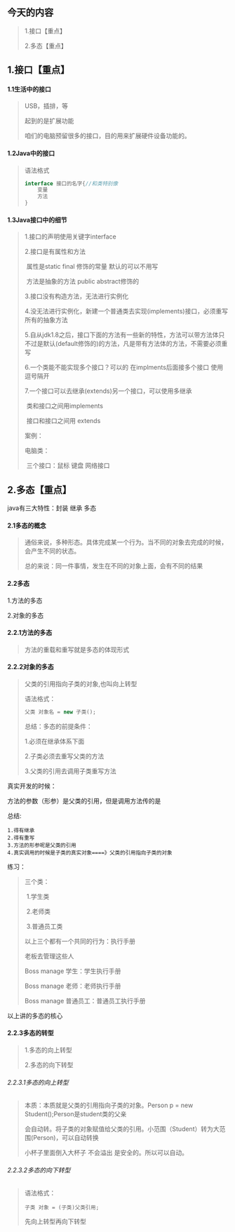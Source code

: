 ## 今天的内容

> 1.接口【重点】
>
> 2.多态【重点】

## 1.接口【重点】

#### 1.1生活中的接口

> USB，插排，等
>
> 起到的是扩展功能
>
> 咱们的电脑预留很多的接口，目的用来扩展硬件设备功能的。

#### 1.2Java中的接口

> 语法格式
>
> ```java
> interface 接口的名字{//和类特别像
>     变量
>     方法
> }
> ```
>

#### 1.3Java接口中的细节

> 1.接口的声明使用关键字interface
>
> 2.接口是有属性和方法
>
> ​		属性是static final 修饰的常量 默认的可以不用写
>
> ​		方法是抽象的方法 public abstract修饰的
>
> 3.接口没有构造方法，无法进行实例化
>
> 4.没无法进行实例化，新建一个普通类去实现(implements)接口，必须重写所有的抽象方法
>
> 5.自从jdk1.8之后，接口下面的方法有一些新的特性，方法可以带方法体只不过是默认(default修饰的)的方法，凡是带有方法体的方法，不需要必须重写	
>
> 6.一个类能不能实现多个接口？可以的 在implments后面接多个接口 使用逗号隔开
>
> 7.一个接口可以去继承(extends)另一个接口，可以使用多继承
>
> ​		类和接口之间用implements
>
> ​		接口和接口之间用 extends
>
> 案例：
>
> 电脑类：
>
> ​		三个接口：鼠标 键盘 网络接口

## 2.多态【重点】

java有三大特性：封装 继承 多态

#### 2.1多态的概念

> 通俗来说，多种形态。具体完成某一个行为。当不同的对象去完成的时候，会产生不同的状态。
>
> 总的来说：同一件事情，发生在不同的对象上面，会有不同的结果

#### 2.2多态

1.方法的多态

2.对象的多态

#### 2.2.1方法的多态

> 方法的重载和重写就是多态的体现形式

#### 2.2.2对象的多态

> 父类的引用指向子类的对象,也叫向上转型
>
> 语法格式：
>
> ```java
> 父类 对象名 = new 子类();
> ```
>
> 总结：多态的前提条件：
>
> 1.必须在继承体系下面
>
> 2.子类必须去重写父类的方法
>
> 3.父类的引用去调用子类重写方法

真实开发的时候：

方法的参数（形参）是父类的引用，但是调用方法传的是

总结:

```
1.得有继承
2.得有重写
3.方法的形参呢是父类的引用
4.真实调用的时候是子类的真实对象====》父类的引用指向子类的对象
```

练习：

> 三个类：
>
> ​	1.学生类
>
> ​	2.老师类
>
> ​	3.普通员工类
>
> 以上三个都有一个共同的行为：执行手册
>
> 老板去管理这些人
>
> Boss manage 学生：学生执行手册
>
> Boss manage 老师：老师执行手册
>
> Boss manage 普通员工：普通员工执行手册

以上讲的多态的核心

#### 2.2.3多态的转型

> 1.多态的向上转型
>
> 2.多态的向下转型

###### 2.2.3.1多态的向上转型

> 本质：本质就是父类的引用指向子类的对象。Person p = new Student();Person是student类的父亲
>
> 会自动转。将子类的对象赋值给父类的引用。小范围（Student）转为大范围(Person)，可以自动转换
>
> 小杯子里面倒入大杯子 不会溢出 是安全的。所以可以自动。

###### 2.2.3.2多态的向下转型

> 语法格式：
>
> ```
> 子类 对象 = (子类)父类引用;
> ```
>
> 先向上转型再向下转型